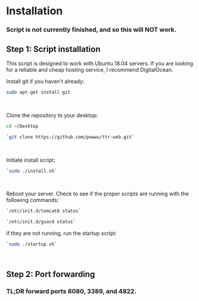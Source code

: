 #    Installation
###     **Script is not currently finished, and so this will NOT work.**

##    Step 1: Script installation
This script is designed to work with Ubuntu 18.04 servers. If you are looking for a reliable and cheap hosting service, I recommend DigitalOcean.

Install git if you haven't already:
```bash
sudo apt-get install git
```
⠀

Clone the repository to your desktop:
```bash
cd ~/Desktop
```
```bash
`git clone https://github.com/powwu/ttr-web.git`
```
⠀

Initiate install script:
```bash
`sudo ./install.sh`
```
⠀

Reboot your server. Check to see if the proper scripts are running with the following commands:
```bash
`/etc/init.d/tomcat8 status`
```
```bash
`/etc/init.d/guacd status`
```

if they are not running, run the startup script:
```bash
`sudo ./startup.sh`
```
⠀

##    Step 2: Port forwarding
### TL;DR forward ports 8080, 3389, and 4822.



